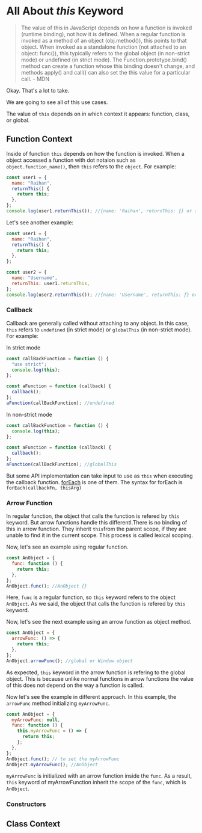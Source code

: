 # All About _this_ Keyword

> The value of this in JavaScript depends on how a function is invoked (runtime binding), not how it is defined. When a regular function is invoked as a method of an object (obj.method()), this points to that object. When invoked as a standalone function (not attached to an object: func()), this typically refers to the global object (in non-strict mode) or undefined (in strict mode). The Function.prototype.bind() method can create a function whose this binding doesn't change, and methods apply() and call() can also set the this value for a particular call. - MDN

Okay. That's a lot to take.

We are going to see all of this use cases.

The value of `this` depends on in which context it appears: function, class, or global.

## Function Context

Inside of function `this` depends on how the function is invoked. When a object accessed a function with dot notaion such as `object.function_name()`, then `this` refers to the `object`. For example:

```js
const user1 = {
  name: "Raihan",
  returnThis() {
    return this;
  },
};
console.log(user1.returnThis()); //{name: 'Raihan', returnThis: ƒ} or simply user1 object
```

Let's see another example:

```js
const user1 = {
  name: "Raihan",
  returnThis() {
    return this;
  },
};

const user2 = {
  name: "Username",
  returnThis: user1.returnThis,
};
console.log(user2.returnThis()); //{name: 'Username', returnThis: ƒ} or simply user2
```

### Callback

Callback are generally called without attaching to any object. In this case, `this` refers to `undefined` (in strict mode) or `globalThis` (in non-strict mode).
For example:

In strict mode

```js
const callBackFunction = function () {
  "use strict";
  console.log(this);
};

const aFunction = function (callback) {
  callback();
};
aFunction(callBackFunction); //undefined
```

In non-strict mode

```js
const callBackFunction = function () {
  console.log(this);
};

const aFunction = function (callback) {
  callback();
};
aFunction(callBackFunction); //globalThis
```

But some API implementation can take input to use as `this` when executing the callback function.
[forEach](https://developer.mozilla.org/en-US/docs/Web/JavaScript/Reference/Global_Objects/Set/forEach) is one of them. The syntax for forEach is `forEach(callbackFn, thisArg)`

### Arrow Function

In regular function, the object that calls the function is refered by `this` keyword.
But arrow functions handle this differentl.There is no binding of this in arrow function. They inherit `this`from the parent scope, if they are unable to find it in the current scope.
This process is called lexical scoping.

Now, let's see an example using regular function.

```js
const AnObject = {
  func: function () {
    return this;
  },
};
AnObject.func(); //AnObject {}
```

Here, `func` is a regular function, so `this` keyword refers to the object `AnObject`. As we said, the object that calls the function is refered by `this` keyword.

Now, let's see the next example using an arrow function as object method.

```js
const AnObject = {
  arrowFunc: () => {
    return this;
  },
};
AnObject.arrowFunc(); //global or Window object
```

As expected, `this` keyword in the arrow function is refering to the global object. This is because unlike normal functions in arrow functions the value of this does not depend on the way a function is called.

Now let's see the example in different approach. In this example, the `arrowFunc` method initializing `myArrowFunc`.

```js
const AnObject = {
  myArrowFunc: null,
  func: function () {
    this.myArrowFunc = () => {
      return this;
    };
  },
};
AnObject.func(); // to set the myArrowFunc
AnObject.myArrowFunc(); //AnObject
```

`myArrowFunc` is initialized with an arrow function inside the `func`. As a result, `this` keyword of myArrowFunction inherit the scope of the `func`, which is `AnObject`.

### Constructors

## Class Context
